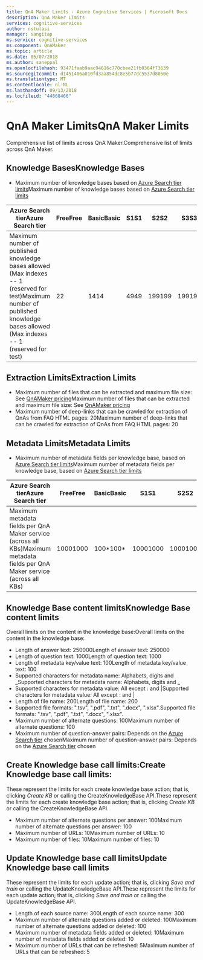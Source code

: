 ```yaml
---
title: QnA Maker Limits - Azure Cognitive Services | Microsoft Docs
description: QnA Maker Limits
services: cognitive-services
author: nstulasi
manager: sangitap
ms.service: cognitive-services
ms.component: QnAMaker
ms.topic: article
ms.date: 05/07/2018
ms.author: saneppal
ms.openlocfilehash: 93471faab9aac94616c770cbee21fb0364f73639
ms.sourcegitcommit: d1451406a010fd3aa854dc8e5b77dc5537d8050e
ms.translationtype: MT
ms.contentlocale: nl-NL
ms.lasthandoff: 09/13/2018
ms.locfileid: "44868466"
---
```

# <a name="qna-maker-limits"></a><span data-ttu-id="14e02-103">QnA Maker Limits</span><span class="sxs-lookup"><span data-stu-id="14e02-103">QnA Maker Limits</span></span>
<span data-ttu-id="14e02-104">Comprehensive list of limits across QnA Maker.</span><span class="sxs-lookup"><span data-stu-id="14e02-104">Comprehensive list of limits across QnA Maker.</span></span>

## <a name="knowledge-bases"></a><span data-ttu-id="14e02-105">Knowledge Bases</span><span class="sxs-lookup"><span data-stu-id="14e02-105">Knowledge Bases</span></span>

* <span data-ttu-id="14e02-106">Maximum number of knowledge bases based on [Azure Search tier limits](https://docs.microsoft.com/en-us/azure/search/search-limits-quotas-capacity)</span><span class="sxs-lookup"><span data-stu-id="14e02-106">Maximum number of knowledge bases based on [Azure Search tier limits](https://docs.microsoft.com/en-us/azure/search/search-limits-quotas-capacity)</span></span>

|<span data-ttu-id="14e02-107">**Azure Search tier**</span><span class="sxs-lookup"><span data-stu-id="14e02-107">**Azure Search tier**</span></span> | <span data-ttu-id="14e02-108">**Free**</span><span class="sxs-lookup"><span data-stu-id="14e02-108">**Free**</span></span> | <span data-ttu-id="14e02-109">**Basic**</span><span class="sxs-lookup"><span data-stu-id="14e02-109">**Basic**</span></span> |<span data-ttu-id="14e02-110">**S1**</span><span class="sxs-lookup"><span data-stu-id="14e02-110">**S1**</span></span> | <span data-ttu-id="14e02-111">**S2**</span><span class="sxs-lookup"><span data-stu-id="14e02-111">**S2**</span></span>| <span data-ttu-id="14e02-112">**S3**</span><span class="sxs-lookup"><span data-stu-id="14e02-112">**S3**</span></span> |<span data-ttu-id="14e02-113">**S3 HD**</span><span class="sxs-lookup"><span data-stu-id="14e02-113">**S3 HD**</span></span>|
|---|---|---|---|---|---|----|
|<span data-ttu-id="14e02-114">Maximum number of published knowledge bases allowed (Max indexes -- 1 (reserved for test)</span><span class="sxs-lookup"><span data-stu-id="14e02-114">Maximum number of published knowledge bases allowed (Max indexes -- 1 (reserved for test)</span></span>|<span data-ttu-id="14e02-115">2</span><span class="sxs-lookup"><span data-stu-id="14e02-115">2</span></span>|<span data-ttu-id="14e02-116">14</span><span class="sxs-lookup"><span data-stu-id="14e02-116">14</span></span>|<span data-ttu-id="14e02-117">49</span><span class="sxs-lookup"><span data-stu-id="14e02-117">49</span></span>|<span data-ttu-id="14e02-118">199</span><span class="sxs-lookup"><span data-stu-id="14e02-118">199</span></span>|<span data-ttu-id="14e02-119">199</span><span class="sxs-lookup"><span data-stu-id="14e02-119">199</span></span>|<span data-ttu-id="14e02-120">2999</span><span class="sxs-lookup"><span data-stu-id="14e02-120">2999</span></span>|

## <a name="extraction-limits"></a><span data-ttu-id="14e02-121">Extraction Limits</span><span class="sxs-lookup"><span data-stu-id="14e02-121">Extraction Limits</span></span>
* <span data-ttu-id="14e02-122">Maximum number of files that can be extracted and maximum file size: See [QnAMaker pricing](https://azure.microsoft.com/en-in/pricing/details/cognitive-services/qna-maker/)</span><span class="sxs-lookup"><span data-stu-id="14e02-122">Maximum number of files that can be extracted and maximum file size: See [QnAMaker pricing](https://azure.microsoft.com/en-in/pricing/details/cognitive-services/qna-maker/)</span></span>
* <span data-ttu-id="14e02-123">Maximum number of deep-links that can be crawled for extraction of QnAs from FAQ HTML pages: 20</span><span class="sxs-lookup"><span data-stu-id="14e02-123">Maximum number of deep-links that can be crawled for extraction of QnAs from FAQ HTML pages: 20</span></span>

## <a name="metadata-limits"></a><span data-ttu-id="14e02-124">Metadata Limits</span><span class="sxs-lookup"><span data-stu-id="14e02-124">Metadata Limits</span></span>
* <span data-ttu-id="14e02-125">Maximum number of metadata fields per knowledge base, based on [Azure Search tier limits](https://docs.microsoft.com/en-us/azure/search/search-limits-quotas-capacity)</span><span class="sxs-lookup"><span data-stu-id="14e02-125">Maximum number of metadata fields per knowledge base, based on [Azure Search tier limits](https://docs.microsoft.com/en-us/azure/search/search-limits-quotas-capacity)</span></span>

|<span data-ttu-id="14e02-126">**Azure Search tier**</span><span class="sxs-lookup"><span data-stu-id="14e02-126">**Azure Search tier**</span></span> | <span data-ttu-id="14e02-127">**Free**</span><span class="sxs-lookup"><span data-stu-id="14e02-127">**Free**</span></span> | <span data-ttu-id="14e02-128">**Basic**</span><span class="sxs-lookup"><span data-stu-id="14e02-128">**Basic**</span></span> |<span data-ttu-id="14e02-129">**S1**</span><span class="sxs-lookup"><span data-stu-id="14e02-129">**S1**</span></span> | <span data-ttu-id="14e02-130">**S2**</span><span class="sxs-lookup"><span data-stu-id="14e02-130">**S2**</span></span>| <span data-ttu-id="14e02-131">**S3**</span><span class="sxs-lookup"><span data-stu-id="14e02-131">**S3**</span></span> |<span data-ttu-id="14e02-132">**S3 HD**</span><span class="sxs-lookup"><span data-stu-id="14e02-132">**S3 HD**</span></span>|
|---|---|---|---|---|---|----|
|<span data-ttu-id="14e02-133">Maximum metadata fields per QnA Maker service (across all KBs)</span><span class="sxs-lookup"><span data-stu-id="14e02-133">Maximum metadata fields per QnA Maker service (across all KBs)</span></span>|<span data-ttu-id="14e02-134">1000</span><span class="sxs-lookup"><span data-stu-id="14e02-134">1000</span></span>|<span data-ttu-id="14e02-135">100\*</span><span class="sxs-lookup"><span data-stu-id="14e02-135">100\*</span></span>|<span data-ttu-id="14e02-136">1000</span><span class="sxs-lookup"><span data-stu-id="14e02-136">1000</span></span>|<span data-ttu-id="14e02-137">1000</span><span class="sxs-lookup"><span data-stu-id="14e02-137">1000</span></span>|<span data-ttu-id="14e02-138">1000</span><span class="sxs-lookup"><span data-stu-id="14e02-138">1000</span></span>|<span data-ttu-id="14e02-139">1000</span><span class="sxs-lookup"><span data-stu-id="14e02-139">1000</span></span>|

## <a name="knowledge-base-content-limits"></a><span data-ttu-id="14e02-140">Knowledge Base content limits</span><span class="sxs-lookup"><span data-stu-id="14e02-140">Knowledge Base content limits</span></span>
<span data-ttu-id="14e02-141">Overall limits on the content in the knowledge base:</span><span class="sxs-lookup"><span data-stu-id="14e02-141">Overall limits on the content in the knowledge base:</span></span>
* <span data-ttu-id="14e02-142">Length of answer text: 250000</span><span class="sxs-lookup"><span data-stu-id="14e02-142">Length of answer text: 250000</span></span>
* <span data-ttu-id="14e02-143">Length of question text: 1000</span><span class="sxs-lookup"><span data-stu-id="14e02-143">Length of question text: 1000</span></span>
* <span data-ttu-id="14e02-144">Length of metadata key/value text: 100</span><span class="sxs-lookup"><span data-stu-id="14e02-144">Length of metadata key/value text: 100</span></span>
* <span data-ttu-id="14e02-145">Supported characters for metadata name: Alphabets, digits and _</span><span class="sxs-lookup"><span data-stu-id="14e02-145">Supported characters for metadata name: Alphabets, digits and _</span></span>  
* <span data-ttu-id="14e02-146">Supported characters for metadata value: All except : and |</span><span class="sxs-lookup"><span data-stu-id="14e02-146">Supported characters for metadata value: All except : and |</span></span> 
* <span data-ttu-id="14e02-147">Length of file name: 200</span><span class="sxs-lookup"><span data-stu-id="14e02-147">Length of file name: 200</span></span>
* <span data-ttu-id="14e02-148">Supported file formats: ".tsv", ".pdf", ".txt", ".docx", ".xlsx".</span><span class="sxs-lookup"><span data-stu-id="14e02-148">Supported file formats: ".tsv", ".pdf", ".txt", ".docx", ".xlsx".</span></span>
* <span data-ttu-id="14e02-149">Maximum number of alternate questions: 100</span><span class="sxs-lookup"><span data-stu-id="14e02-149">Maximum number of alternate questions: 100</span></span>
* <span data-ttu-id="14e02-150">Maximum number of question-answer pairs: Depends on the [Azure Search tier](https://docs.microsoft.com/en-in/azure/search/search-limits-quotas-capacity#document-limits) chosen</span><span class="sxs-lookup"><span data-stu-id="14e02-150">Maximum number of question-answer pairs: Depends on the [Azure Search tier](https://docs.microsoft.com/en-in/azure/search/search-limits-quotas-capacity#document-limits) chosen</span></span> 

## <a name="create-knowledge-base-call-limits"></a><span data-ttu-id="14e02-151">Create Knowledge base call limits:</span><span class="sxs-lookup"><span data-stu-id="14e02-151">Create Knowledge base call limits:</span></span>
<span data-ttu-id="14e02-152">These represent the limits for each create knowledge base action; that is, clicking *Create KB* or calling the CreateKnowledgeBase API.</span><span class="sxs-lookup"><span data-stu-id="14e02-152">These represent the limits for each create knowledge base action; that is, clicking *Create KB* or calling the CreateKnowledgeBase API.</span></span>
* <span data-ttu-id="14e02-153">Maximum number of alternate questions per answer: 100</span><span class="sxs-lookup"><span data-stu-id="14e02-153">Maximum number of alternate questions per answer: 100</span></span>
* <span data-ttu-id="14e02-154">Maximum number of URLs: 10</span><span class="sxs-lookup"><span data-stu-id="14e02-154">Maximum number of URLs: 10</span></span>
* <span data-ttu-id="14e02-155">Maximum number of files: 10</span><span class="sxs-lookup"><span data-stu-id="14e02-155">Maximum number of files: 10</span></span>

## <a name="update-knowledge-base-call-limits"></a><span data-ttu-id="14e02-156">Update Knowledge base call limits</span><span class="sxs-lookup"><span data-stu-id="14e02-156">Update Knowledge base call limits</span></span>
<span data-ttu-id="14e02-157">These represent the limits for each update action; that is, clicking *Save and train* or calling the UpdateKnowledgeBase API.</span><span class="sxs-lookup"><span data-stu-id="14e02-157">These represent the limits for each update action; that is, clicking *Save and train* or calling the UpdateKnowledgeBase API.</span></span>
* <span data-ttu-id="14e02-158">Length of each source name: 300</span><span class="sxs-lookup"><span data-stu-id="14e02-158">Length of each source name: 300</span></span>
* <span data-ttu-id="14e02-159">Maximum number of alternate questions added or deleted: 100</span><span class="sxs-lookup"><span data-stu-id="14e02-159">Maximum number of alternate questions added or deleted: 100</span></span>
* <span data-ttu-id="14e02-160">Maximum number of metadata fields added or deleted: 10</span><span class="sxs-lookup"><span data-stu-id="14e02-160">Maximum number of metadata fields added or deleted: 10</span></span>
* <span data-ttu-id="14e02-161">Maximum number of URLs that can be refreshed: 5</span><span class="sxs-lookup"><span data-stu-id="14e02-161">Maximum number of URLs that can be refreshed: 5</span></span>
